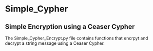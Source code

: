 # Simple_Cypher
## Simple Encryption using a Ceaser Cypher
The Simple_Cypher_Encrypt.py file contains functions that encrpyt and decrypt
a string message using a Ceaser Cypher.
 